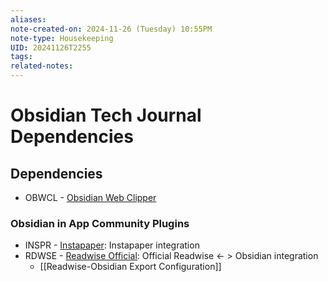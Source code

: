 ```yaml
---
aliases: 
note-created-on: 2024-11-26 (Tuesday) 10:55PM
note-type: Housekeeping
UID: 20241126T2255
tags: 
related-notes:
---
```

# Obsidian Tech Journal Dependencies

## Dependencies

- OBWCL - [Obsidian Web Clipper](https://obsidian.md/clipper)
### Obsidian in App Community Plugins

- INSPR - [Instapaper](https://github.com/Instapaper/obsidian-instapaper): Instapaper integration
- RDWSE - [Readwise Official](https://github.com/readwiseio/obsidian-readwise): Official Readwise <- > Obsidian integration
    - [[Readwise-Obsidian Export Configuration]]
